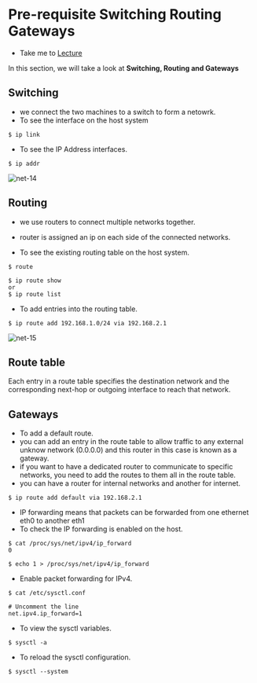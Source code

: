 # Pre-requisite Switching Routing Gateways

  - Take me to [Lecture](https://kodekloud.com/topic/pre-requisite-switching-routing-gateways-cni-in-kubernetes/)

In this section, we will take a look at **Switching, Routing and Gateways**

## Switching
- we connect the two machines to a switch to form a netowrk.
- To see the interface on the host system
  
```
$ ip link
```
- To see the IP Address interfaces.

```
$ ip addr
```

![net-14](../../images/net14.PNG)

## Routing
- we use routers to connect multiple networks together.
- router is assigned an ip on each side of the connected networks.

- To see the existing routing table on the host system.

```
$ route
```
```
$ ip route show
or
$ ip route list
```

- To add entries into the routing table.

```
$ ip route add 192.168.1.0/24 via 192.168.2.1
```

![net-15](../../images/net15.PNG)

## Route table
Each entry in a route table specifies the destination network and the corresponding next-hop or outgoing interface to reach that network.

## Gateways

- To add a default route.
- you can add an entry in the route table to allow traffic to any external unknow network (0.0.0.0) and this router in this case is known as a gateway.
- if you want to have a dedicated router to communicate to specific networks, you need to add the routes to them all in the route table.
- you can have a router for internal networks and another for internet.
```
$ ip route add default via 192.168.2.1
```
- IP forwarding means that packets can be forwarded from one ethernet eth0 to another eth1
- To check the IP forwarding is enabled on the host.
```
$ cat /proc/sys/net/ipv4/ip_forward
0

$ echo 1 > /proc/sys/net/ipv4/ip_forward
```

- Enable packet forwarding for IPv4.
```
$ cat /etc/sysctl.conf

# Uncomment the line
net.ipv4.ip_forward=1
```

- To view the sysctl variables.
```
$ sysctl -a 
```

- To reload the sysctl configuration.
```
$ sysctl --system
```





